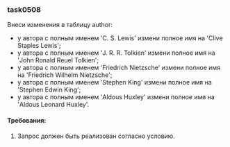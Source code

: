 
### task0508

Внеси изменения в таблицу author:
- у автора с полным именем &#39;C. S. Lewis&#39; измени полное имя на &#39;Clive Staples Lewis&#39;;
- у автора с полным именем &#39;J. R. R. Tolkien&#39; измени полное имя на &#39;John Ronald Reuel Tolkien&#39;;
- у автора с полным именем &#39;Friedrich Nietzsche&#39; измени полное имя на &#39;Friedrich Wilhelm Nietzsche&#39;;
- у автора с полным именем &#39;Stephen King&#39; измени полное имя на &#39;Stephen Edwin King&#39;;
- у автора с полным именем &#39;Aldous Huxley&#39; измени полное имя на &#39;Aldous Leonard Huxley&#39;.


#### Требования:
1.	Запрос должен быть реализован согласно условию.

